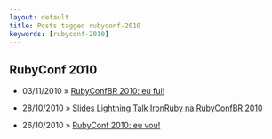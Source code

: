 ```yaml
---
layout: default
title: Posts tagged rubyconf-2010
keywords: [rubyconf-2010]
---
```

<h2 class="category">RubyConf 2010</h2>
<ul class="posts">
<li>
<p>
<span class="date">03/11/2010</span> &raquo;
<a href="/blog/rubyconfbr-2010-eu-fui">RubyConfBR 2010: eu fui!</a>
</p>
</li>
<li>
<p>
<span class="date">28/10/2010</span> &raquo;
<a href="/blog/slides-lightning-talk-ironruby-na-rubyconfbr-2010">Slides Lightning Talk IronRuby na RubyConfBR 2010</a>
</p>
</li>
<li>
<p>
<span class="date">26/10/2010</span> &raquo;
<a href="/blog/rubyconf-2010-eu-vou">RubyConf 2010: eu vou!</a>
</p>
</li>
</ul>
